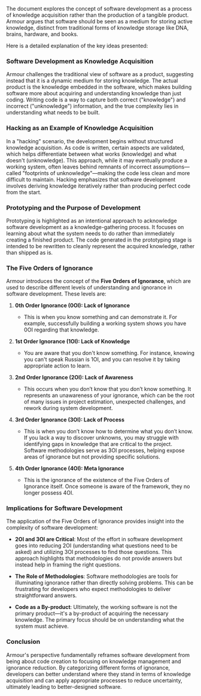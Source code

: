 The document explores the concept of software development as a process of knowledge acquisition rather than the production of a tangible product. Armour argues that software should be seen as a medium for storing active knowledge, distinct from traditional forms of knowledge storage like DNA, brains, hardware, and books.

Here is a detailed explanation of the key ideas presented:

### **Software Development as Knowledge Acquisition**
Armour challenges the traditional view of software as a product, suggesting instead that it is a dynamic medium for storing knowledge. The actual product is the knowledge embedded in the software, which makes building software more about acquiring and understanding knowledge than just coding. Writing code is a way to capture both correct ("knowledge") and incorrect ("unknowledge") information, and the true complexity lies in understanding what needs to be built.

### **Hacking as an Example of Knowledge Acquisition**
In a "hacking" scenario, the development begins without structured knowledge acquisition. As code is written, certain aspects are validated, which helps differentiate between what works (knowledge) and what doesn't (unknowledge). This approach, while it may eventually produce a working system, often leaves behind remnants of incorrect assumptions—called "footprints of unknowledge"—making the code less clean and more difficult to maintain. Hacking emphasizes that software development involves deriving knowledge iteratively rather than producing perfect code from the start.

### **Prototyping and the Purpose of Development**
Prototyping is highlighted as an intentional approach to acknowledge software development as a knowledge-gathering process. It focuses on learning about what the system needs to do rather than immediately creating a finished product. The code generated in the prototyping stage is intended to be rewritten to cleanly represent the acquired knowledge, rather than shipped as is.

### **The Five Orders of Ignorance**
Armour introduces the concept of the **Five Orders of Ignorance**, which are used to describe different levels of understanding and ignorance in software development. These levels are:

1. **0th Order Ignorance (0OI): Lack of Ignorance**
   - This is when you know something and can demonstrate it. For example, successfully building a working system shows you have 0OI regarding that knowledge.

2. **1st Order Ignorance (1OI): Lack of Knowledge**
   - You are aware that you don't know something. For instance, knowing you can't speak Russian is 1OI, and you can resolve it by taking appropriate action to learn.

3. **2nd Order Ignorance (2OI): Lack of Awareness**
   - This occurs when you don’t know that you don’t know something. It represents an unawareness of your ignorance, which can be the root of many issues in project estimation, unexpected challenges, and rework during system development.

4. **3rd Order Ignorance (3OI): Lack of Process**
   - This is when you don’t know how to determine what you don’t know. If you lack a way to discover unknowns, you may struggle with identifying gaps in knowledge that are critical to the project. Software methodologies serve as 3OI processes, helping expose areas of ignorance but not providing specific solutions.

5. **4th Order Ignorance (4OI): Meta Ignorance**
   - This is the ignorance of the existence of the Five Orders of Ignorance itself. Once someone is aware of the framework, they no longer possess 4OI.

### **Implications for Software Development**
The application of the Five Orders of Ignorance provides insight into the complexity of software development:

- **2OI and 3OI are Critical**: Most of the effort in software development goes into reducing 2OI (understanding what questions need to be asked) and utilizing 3OI processes to find those questions. This approach highlights that methodologies do not provide answers but instead help in framing the right questions.

- **The Role of Methodologies**: Software methodologies are tools for illuminating ignorance rather than directly solving problems. This can be frustrating for developers who expect methodologies to deliver straightforward answers.

- **Code as a By-product**: Ultimately, the working software is not the primary product—it's a by-product of acquiring the necessary knowledge. The primary focus should be on understanding what the system must achieve.

### **Conclusion**
Armour's perspective fundamentally reframes software development from being about code creation to focusing on knowledge management and ignorance reduction. By categorizing different forms of ignorance, developers can better understand where they stand in terms of knowledge acquisition and can apply appropriate processes to reduce uncertainty, ultimately leading to better-designed software.